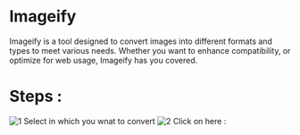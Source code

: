 # Imageify
Imageify is a tool designed to convert images into different formats and types to meet various needs. Whether you want to enhance compatibility, or optimize for web usage, Imageify has you covered.
# Steps :
![1](https://github.com/rounakkumar30/Imageify/assets/129154278/0bd594cf-b3f3-430b-be7e-e5f00ac50073)
Select in which you wnat to convert
![2](https://github.com/rounakkumar30/Imageify/assets/129154278/8d01925a-81cc-4ec6-ab41-d2523f0908cd)
Click on here :

